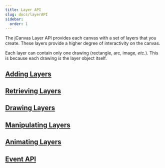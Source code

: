 ```yaml
---
title: Layer API
slug: docs/layerAPI
sidebar:
  order: 1
---
```


The jCanvas Layer API provides each canvas with a set of layers that you create. These layers provide a higher degree of interactivity on the canvas.

Each layer can contain only one drawing (rectangle, arc, image, _etc._). This is because each drawing _is_ the layer object itself.

## [Adding Layers](/docs/addLayers/)

## [Retrieving Layers](/docs/retrieveLayers/)

## [Drawing Layers](/docs/drawLayers/)

## [Manipulating Layers](/docs/manipulateLayers/)

## [Animating Layers](/docs/animateLayers/)

## [Event API](/docs/eventAPI/)
